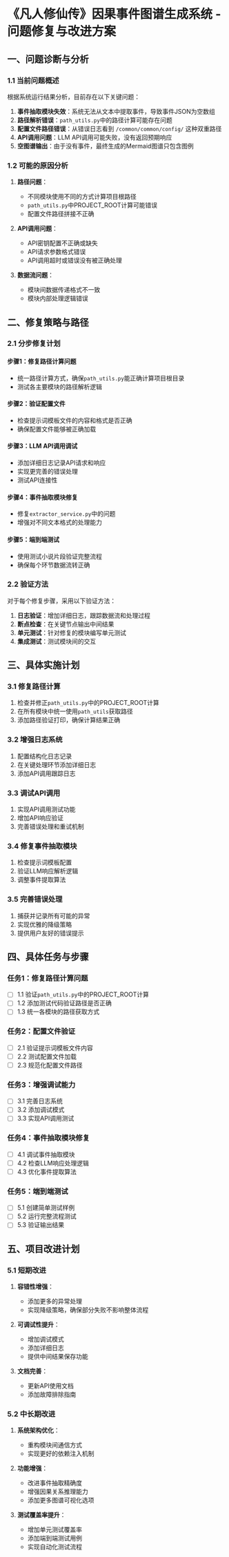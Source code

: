 # 《凡人修仙传》因果事件图谱生成系统 - 问题修复与改进方案

## 一、问题诊断与分析

### 1.1 当前问题概述

根据系统运行结果分析，目前存在以下关键问题：

1. **事件抽取模块失效**：系统无法从文本中提取事件，导致事件JSON为空数组
2. **路径解析错误**：`path_utils.py`中的路径计算可能存在问题
3. **配置文件路径错误**：从错误日志看到 `/common/common/config/` 这种双重路径
4. **API调用问题**：LLM API调用可能失败，没有返回预期响应
5. **空图谱输出**：由于没有事件，最终生成的Mermaid图谱只包含图例

### 1.2 可能的原因分析

1. **路径问题**：
   - 不同模块使用不同的方式计算项目根路径
   - `path_utils.py`中PROJECT_ROOT计算可能错误
   - 配置文件路径拼接不正确

2. **API调用问题**：
   - API密钥配置不正确或缺失
   - API请求参数格式错误
   - API调用超时或错误没有被正确处理

3. **数据流问题**：
   - 模块间数据传递格式不一致
   - 模块内部处理逻辑错误

## 二、修复策略与路径

### 2.1 分步修复计划

#### 步骤1：修复路径计算问题
- 统一路径计算方式，确保`path_utils.py`能正确计算项目根目录
- 测试各主要模块的路径解析逻辑

#### 步骤2：验证配置文件
- 检查提示词模板文件的内容和格式是否正确
- 确保配置文件能够被正确加载

#### 步骤3：LLM API调用调试
- 添加详细日志记录API请求和响应
- 实现更完善的错误处理
- 测试API连接性

#### 步骤4：事件抽取模块修复
- 修复`extractor_service.py`中的问题
- 增强对不同文本格式的处理能力

#### 步骤5：端到端测试
- 使用测试小说片段验证完整流程
- 确保每个环节数据流转正确

### 2.2 验证方法

对于每个修复步骤，采用以下验证方法：

1. **日志验证**：增加详细日志，跟踪数据流和处理过程
2. **断点检查**：在关键节点输出中间结果
3. **单元测试**：针对修复的模块编写单元测试
4. **集成测试**：测试模块间的交互

## 三、具体实施计划

### 3.1 修复路径计算

1. 检查并修正`path_utils.py`中的PROJECT_ROOT计算
2. 在所有模块中统一使用`path_utils`获取路径
3. 添加路径验证打印，确保计算结果正确

### 3.2 增强日志系统

1. 配置结构化日志记录
2. 在关键处理环节添加详细日志
3. 添加API调用跟踪日志

### 3.3 调试API调用

1. 实现API调用测试功能
2. 增加API响应验证
3. 完善错误处理和重试机制

### 3.4 修复事件抽取模块

1. 检查提示词模板配置
2. 验证LLM响应解析逻辑
3. 调整事件提取算法

### 3.5 完善错误处理

1. 捕获并记录所有可能的异常
2. 实现优雅的降级策略
3. 提供用户友好的错误提示

## 四、具体任务与步骤

### 任务1：修复路径计算问题
- [ ] 1.1 验证`path_utils.py`中的PROJECT_ROOT计算
- [ ] 1.2 添加测试代码验证路径是否正确
- [ ] 1.3 统一各模块的路径获取方式

### 任务2：配置文件验证
- [ ] 2.1 验证提示词模板文件内容
- [ ] 2.2 测试配置文件加载
- [ ] 2.3 规范化配置文件路径

### 任务3：增强调试能力
- [ ] 3.1 完善日志系统
- [ ] 3.2 添加调试模式
- [ ] 3.3 实现API调用测试

### 任务4：事件抽取模块修复
- [ ] 4.1 调试事件抽取模块
- [ ] 4.2 检查LLM响应处理逻辑
- [ ] 4.3 优化事件提取算法

### 任务5：端到端测试
- [ ] 5.1 创建简单测试样例
- [ ] 5.2 运行完整流程测试
- [ ] 5.3 验证输出结果

## 五、项目改进计划

### 5.1 短期改进

1. **容错性增强**：
   - 添加更多的异常处理
   - 实现降级策略，确保部分失败不影响整体流程

2. **可调试性提升**：
   - 增加调试模式
   - 添加详细日志
   - 提供中间结果保存功能

3. **文档完善**：
   - 更新API使用文档
   - 添加故障排除指南

### 5.2 中长期改进

1. **系统架构优化**：
   - 重构模块间通信方式
   - 实现更好的依赖注入机制

2. **功能增强**：
   - 改进事件抽取精确度
   - 增强因果关系推理能力
   - 添加更多图谱可视化选项

3. **测试覆盖率提升**：
   - 增加单元测试覆盖率
   - 添加端到端测试用例
   - 实现自动化测试流程
